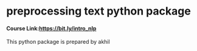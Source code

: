 # preprocessing text python package

#### Course Link:https://bit.ly/intro_nlp

This python package is prepared by akhil